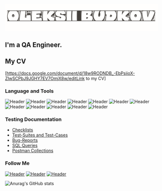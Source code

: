 ![Header](https://github.com/oleksiibudkov/oleksiibudkov/blob/main/assets/logo.png)
## I'm a QA Engineer. 
## My CV
[https://docs.google.com/document/d/18w9RODNDB_-EbPsiioX-ZIwSCPbJ9JGHY7EV7OmjX8w/editLink to my CV]

### Language and Tools
![Header](https://img.shields.io/badge/Trello-090909?style=for-the-badge&logo=trello&logoColor=136be1)
![Header](https://img.shields.io/badge/Postman-090909?style=for-the-badge&logo=postman&logoColor=f76935)
![Header](https://img.shields.io/badge/Swagger-090909?style=for-the-badge&logo=swagger&logoColor=7ede2b)
![Header](https://img.shields.io/badge/Github-090909?style=for-the-badge&logo=github&logoColor=8cc4d7)
![Header](https://img.shields.io/badge/Youtrack-090909?style=for-the-badge&logo=youtrack&logoColor=0074d0)
![Header](https://img.shields.io/badge/Figma-090909?style=for-the-badge&logo=figma&logoColor=7d5fa6)
![Header](https://img.shields.io/badge/MySQL-090909?style=for-the-badge&logo=mysql&logoColor=00618a)
![Header](https://img.shields.io/badge/DevTools-090909?style=for-the-badge&logo=googlechrome&logoColor=2674f2)
![Header](https://img.shields.io/badge/AndroidStudio-090909?style=for-the-badge&logo=androidstudio&logoColor=3ad07d)
![Header](https://img.shields.io/badge/Qase-090909?style=for-the-badge&logo=qase&logoColor=71b556)
![Header](https://img.shields.io/badge/Fiddler-090909?style=for-the-badge&logo=fiddler&logoColor=8cc4d7)
![Header](https://img.shields.io/badge/CharlesProxy-090909?style=for-the-badge&logo=charlesproxy&logoColor=8cc4d7)

### Testing Documentation

- [Checklists](https://github.com/oleksiibudkov/Checklist)
- [Test-Suites and Test-Cases](https://github.com/oleksiibudkov/Test-cases)
- [Bug-Reports](https://github.com/oleksiibudkov/Bug-reports)
- [SQL Queries](https://github.com/oleksiibudkov/SQL)
- [Postman Collections](https://github.com/oleksiibudkov/Postman)

### Follow Me

[![Header](https://img.shields.io/badge/Instagram-090909?style=for-the-badge&logo=instagram&logoColor=9939a3)](https://www.instagram.com/ktotakoybdkv)
[![Header](https://img.shields.io/badge/Telegram-090909?style=for-the-badge&logo=telegram&logoColor=31a5db)](https://t.me/ktotakoybdkv)
[![Header](https://img.shields.io/badge/Linkedin-090909?style=for-the-badge&logo=linkedin&logoColor=0073b1)](https://www.linkedin.com/in/oleksiibudkov)

![Anurag's GitHub stats](https://github-readme-stats.vercel.app/api?username=oleksiibudkov&show_icons=true&theme=radical)

